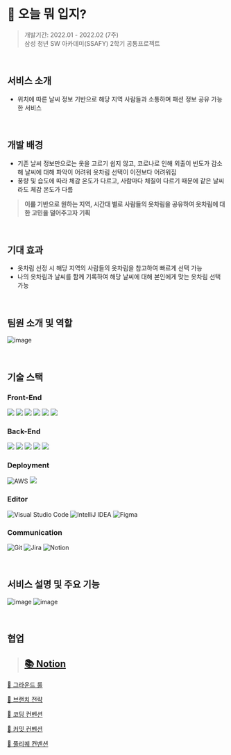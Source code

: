 # 👕 오늘 뭐 입지?

> 개발기간: 2022.01 - 2022.02 (7주)  
> 삼성 청년 SW 아카데미(SSAFY) 2학기 공통프로젝트

</br>

## 서비스 소개

- 위치에 따른 날씨 정보 기반으로 해당 지역 사람들과 소통하며 패션 정보 공유 가능한 서비스

</br>

## 개발 배경

- 기존 날씨 정보만으로는 옷을 고르기 쉽지 않고, 코로나로 인해 외출이 빈도가 감소해 날씨에 대해 파악이 어려워 옷차림 선택이 이전보다 어려워짐
- 풍량 및 습도에 따라 체감 온도가 다르고, 사람마다 체질이 다르기 때문에 같은 날씨라도 체감 온도가 다름
> **이를 기반으로 원하는 지역, 시간대 별로 사람들의 옷차림을 공유하여 옷차림에 대한 고민을 덜어주고자 기획**

</br>

## 기대 효과

- 옷차림 선정 시 해당 지역의 사람들의 옷차림을 참고하여 빠르게 선택 가능
- 나의 옷차림과 날씨를 함께 기록하여 해당 날씨에 대해 본인에게 맞는 옷차림 선택 가능

</br>

## 팀원 소개 및 역할

![image](https://user-images.githubusercontent.com/89640705/173314229-5972f3d0-14cc-4c11-84b6-9cdeabfa5286.png)

</br>

## 기술 스택

### Front-End

<img src="https://img.shields.io/badge/react-61DAFB?style=for-the-badge&logo=react&logoColor=black"> <img src="https://img.shields.io/badge/redux-7952B3?style=for-the-badge&logo=redux&logoColor=white"> <img src="https://img.shields.io/badge/redux saga-003545?style=for-the-badge&logo=redux-saga&logoColor=white"> <img src="https://img.shields.io/badge/typeScript-0769AD?style=for-the-badge&logo=typeScript&logoColor=white"> <img src="https://img.shields.io/badge/next.js-F7DF1E?style=for-the-badge&logo=next.js&logoColor=black"> <img src="https://img.shields.io/badge/storybook-E34F26?style=for-the-badge&logo=storybook&logoColor=white">

### Back-End

<img src="https://img.shields.io/badge/JAVA-007396?style=for-the-badge&logo=java&logoColor=white"> <img src="https://img.shields.io/badge/SpringBoot-6DB33F?style=for-the-badge&logo=Springboot&logoColor=white"> <img src="https://img.shields.io/badge/Springsecurity-3CB371?style=for-the-badge&logo=Springsecurity&logoColor=white"> <img src="https://img.shields.io/badge/JPA-808080.svg?style=for-the-badge&logo=Hibernate&logoColor=white"> <img src="https://img.shields.io/badge/mysql-4479A1?style=for-the-badge&logo=mysql&logoColor=white">

### Deployment

![AWS](https://img.shields.io/badge/AWS-%23FF9900.svg?style=for-the-badge&logo=amazon-aws&logoColor=white) <img src="https://img.shields.io/badge/nginx-%23009639?style=for-the-badge&logo=nginx&logoColor=white">

### Editor

![Visual Studio Code](https://img.shields.io/badge/Visual%20Studio%20Code-0078d7.svg?style=for-the-badge&logo=visual-studio-code&logoColor=white) ![IntelliJ IDEA](https://img.shields.io/badge/IntelliJIDEA-000000.svg?style=for-the-badge&logo=intellij-idea&logoColor=white) ![Figma](https://img.shields.io/badge/figma-%23F24E1E.svg?style=for-the-badge&logo=figma&logoColor=white)

### Communication

![Git](https://img.shields.io/badge/git-%23F05033.svg?style=for-the-badge&logo=git&logoColor=white) ![Jira](https://img.shields.io/badge/jira-%230A0FFF.svg?style=for-the-badge&logo=jira&logoColor=white) ![Notion](https://img.shields.io/badge/Notion-%23000000.svg?style=for-the-badge&logo=notion&logoColor=white)

</br>

## 서비스 설명 및 주요 기능

![image](https://user-images.githubusercontent.com/89640705/173319608-b1a0bbd3-dc0c-4930-b817-08085df484e9.png)
![image](https://user-images.githubusercontent.com/89640705/173313988-65d6a599-2f3b-477f-8aef-f3d0896c92a7.png)

</br>

## 협업


> ## [📚 Notion](https://www.notion.so/6-ff39986bd817473b89c304b686f62802)

[📕 그라운드 룰](https://www.notion.so/c4c795f9b5094539a7f21ad39628e0e1)

[📙 브랜치 전략](https://www.notion.so/8f9c4b1df8b0471ba9d395d607f2ce38)

[📒 코딩 컨벤션](https://www.notion.so/0b03362c9bc84fa2a6b7a5d49ae247cf)

[📗 커밋 컨벤션](https://www.notion.so/d95e259d70654e87936455fcf0cc8722)

[📘 풀리퀘 컨벤션](https://www.notion.so/57b28aae24cf41a69c52fd4e9f74454e)
